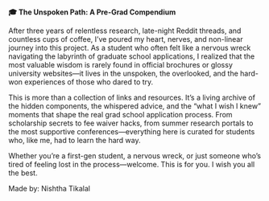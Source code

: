 **🎓 The Unspoken Path: A Pre-Grad Compendium**

After three years of relentless research, late-night Reddit threads, and countless cups of coffee, I’ve poured my heart, nerves, and non-linear journey into this project. As a student who often felt like a nervous wreck navigating the labyrinth of graduate school applications, I realized that the most valuable wisdom is rarely found in official brochures or glossy university websites—it lives in the unspoken, the overlooked, and the hard-won experiences of those who dared to try.

This is more than a collection of links and resources. It’s a living archive of the hidden components, the whispered advice, and the “what I wish I knew” moments that shape the real grad school application process. From scholarship secrets to fee waiver hacks, from summer research portals to the most supportive conferences—everything here is curated for students who, like me, had to learn the hard way.

Whether you’re a first-gen student, a nervous wreck, or just someone who’s tired of feeling lost in the process—welcome. This is for you. I wish you all the best.

Made by: Nishtha Tikalal
